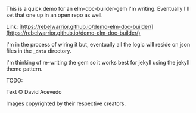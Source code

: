 This is a quick demo for an elm-doc-builder-gem I'm writing. 
Eventually I'll set that one up in an open repo as well. 

Link: [https://rebelwarrior.github.io/demo-elm-doc-builder/](https://rebelwarrior.github.io/demo-elm-doc-builder/)

I'm in the process of wiring it but, eventually all the logic will reside on json files in the `_data` directory. 

I'm thinking of re-writing the gem so it works best for jekyll using the jekyll theme pattern. 

TODO:


Text © David Acevedo

Images copyrighted by their respective creators.